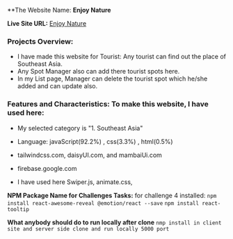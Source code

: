 **The Website Name: **Enjoy Nature**

**Live Site URL:** [Enjoy Nature](https://b9a10-client-side-numanahmod.web.app)

### Projects Overview:
* I have made this website for Tourist: Any tourist can find out the place of Southeast Asia.
* Any Spot Manager also can add there tourist spots here. 
* In my List page, Manager can delete the tourist spot which he/she added and can update also. 

### Features and Characteristics: To make this website, I have used here:

* My selected category is "1. Southeast Asia"

* Language: javaScript(92.2%) , css(3.3%) , html(0.5%)
  
* tailwindcss.com, daisyUI.com, and mambaiUi.com
  
* firebase.google.com
  
* I have used here Swiper.js, animate.css, 


**NPM Package Name for Challenges Tasks:** for challenge 4 installed: `npm install react-awesome-reveal @emotion/react --save`
`npm install react-tooltip`

**What anybody should do to run locally after clone** `nmp install in client site and server side clone and run locally 5000 port `